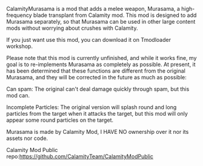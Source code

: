 CalamityMurasama is a mod that adds a melee weapon, Murasama, a high-frequency blade transplant from Calamity mod.
This mod is designed to add Murasama separately, so that Murasama can be used in other large content mods without worrying about crushes with Calamity.

If you just want use this mod, you can download it on Tmodloader workshop.

Please note that this mod is currently unfinished, and while it works fine, my goal is to re-implements Murasama as completely as possible.
At present, it has been determined that these functions are different from the original Murasama, and they will be corrected in the future as much as possible:

Can spam: The original can't deal damage quickly through spam, but this mod can.

Incomplete Particles: The original version will splash round and long particles from the target when it attacks the target, but this mod will only appear some round particles on the target.

Murasama is made by Calamity Mod, I HAVE NO ownership over it nor its assets nor code.

Calamity Mod Public repo:https://github.com/CalamityTeam/CalamityModPublic
